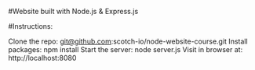 #Website built with Node.js & Express.js

#Instructions:

Clone the repo: git@github.com:scotch-io/node-website-course.git
Install packages: npm install
Start the server: node server.js
Visit in browser at: http://localhost:8080
